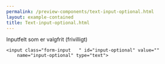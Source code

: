```yaml
--- 
permalink: /preview-components/text-input-optional.html
layout: example-contained 
title: Text-input-optional.html
---
```

<div class="form-group">
    <label class="form-label " for="input-optional"
        id="form-label-input-optional">
        Inputfelt som er valgfrit<span class="weight-normal">
            (frivilligt)</span>
    </label>

    <input class="form-input   " id="input-optional" value=""
        name="input-optional" type="text">
</div>